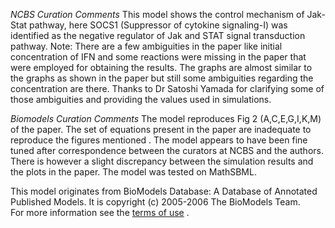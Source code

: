 

_NCBS Curation Comments_ This model shows the control mechanism of Jak-Stat
pathway, here SOCS1 (Suppressor of cytokine signaling-I) was identified as the
negative regulator of Jak and STAT signal transduction pathway. Note: There
are a few ambiguities in the paper like initial concentration of IFN and some
reactions were missing in the paper that were employed for obtaining the
results. The graphs are almost similar to the graphs as shown in the paper but
still some ambiguities regarding the concentration are there. Thanks to Dr
Satoshi Yamada for clarifying some of those ambiguities and providing the
values used in simulations.

_Biomodels Curation Comments_ The model reproduces Fig 2 (A,C,E,G,I,K,M) of
the paper. The set of equations present in the paper are inadequate to
reproduce the figures mentioned . The model appears to have been fine tuned
after correspondence between the curators at NCBS and the authors. There is
however a slight discrepancy between the simulation results and the plots in
the paper. The model was tested on MathSBML.

This model originates from BioModels Database: A Database of Annotated
Published Models. It is copyright (c) 2005-2006 The BioModels Team.  
For more information see the [terms of
use](http://www.ebi.ac.uk/biomodels/legal.html) .

